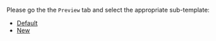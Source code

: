 Please go the the `Preview` tab and select the appropriate sub-template:

* [Default](?expand=1&template=default.md)
* [New](?expand=1&template=new.md)
